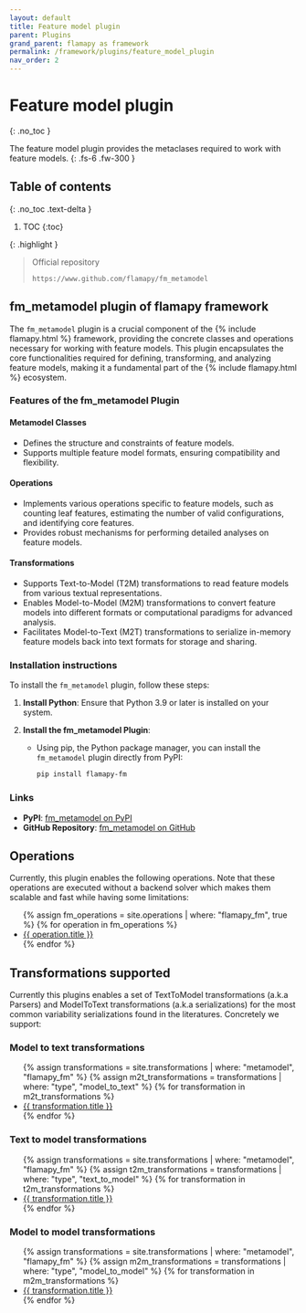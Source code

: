 ```yaml
---
layout: default
title: Feature model plugin
parent: Plugins
grand_parent: flamapy as framework
permalink: /framework/plugins/feature_model_plugin
nav_order: 2
---
```


# Feature model plugin
{: .no_toc }


The feature model plugin provides the metaclases required to work with feature models.
{: .fs-6 .fw-300 }

## Table of contents
{: .no_toc .text-delta }

1. TOC
{:toc}

{: .highlight }
> Official repository
>
> ```
> https://www.github.com/flamapy/fm_metamodel
> ```

## fm_metamodel plugin of flamapy framework

The `fm_metamodel` plugin is a crucial component of the {% include flamapy.html %} framework, providing the concrete classes and operations necessary for working with feature models. This plugin encapsulates the core functionalities required for defining, transforming, and analyzing feature models, making it a fundamental part of the {% include flamapy.html %} ecosystem.

### Features of the fm_metamodel Plugin

#### Metamodel Classes
   - Defines the structure and constraints of feature models.
   - Supports multiple feature model formats, ensuring compatibility and flexibility.

#### Operations
   - Implements various operations specific to feature models, such as counting leaf features, estimating the number of valid configurations, and identifying core features.
   - Provides robust mechanisms for performing detailed analyses on feature models.

#### Transformations
   - Supports Text-to-Model (T2M) transformations to read feature models from various textual representations.
   - Enables Model-to-Model (M2M) transformations to convert feature models into different formats or computational paradigms for advanced analysis.
   - Facilitates Model-to-Text (M2T) transformations to serialize in-memory feature models back into text formats for storage and sharing.

### Installation instructions

To install the `fm_metamodel` plugin, follow these steps:

1. **Install Python**: Ensure that Python 3.9 or later is installed on your system.

2. **Install the fm_metamodel Plugin**:
   - Using pip, the Python package manager, you can install the `fm_metamodel` plugin directly from PyPI:
     ```bash
     pip install flamapy-fm
     ```
     
### Links

- **PyPI**: [fm_metamodel on PyPI](https://pypi.org/project/flamapy-fm/)
- **GitHub Repository**: [fm_metamodel on GitHub](https://github.com/flamapy/fm_metamodel)

## Operations

Currently, this plugin enables the following operations. Note that these operations are executed without a backend solver which makes them scalable and fast while having some limitations:

<ul>
  {% assign fm_operations = site.operations | where: "flamapy_fm", true %}
  {% for operation in fm_operations %}
    <li><a href="{{ operation.url }}">{{ operation.title }}</a></li>
  {% endfor %}
</ul>


## Transformations supported

Currently this plugins enables a set of TextToModel transformations (a.k.a Parsers) and ModelToText transformations (a.k.a serializations) for the most common variability serializations found in the literatures. Concretely we support:

### Model to text transformations
<ul>
  {% assign transformations = site.transformations | where: "metamodel", "flamapy_fm" %}
  {% assign m2t_transformations = transformations | where: "type", "model_to_text" %}
  {% for transformation in m2t_transformations %}
    <li><a href="{{ transformation.url }}">{{ transformation.title }}</a></li>
  {% endfor %}
</ul>

### Text to model transformations
<ul>
  {% assign transformations = site.transformations | where: "metamodel", "flamapy_fm" %}
  {% assign t2m_transformations = transformations | where: "type", "text_to_model" %}
  {% for transformation in t2m_transformations %}
    <li><a href="{{ transformation.url }}">{{ transformation.title }}</a></li>
  {% endfor %}
</ul>

### Model to model transformations
<ul>
  {% assign transformations = site.transformations | where: "metamodel", "flamapy_fm" %}
  {% assign m2m_transformations = transformations | where: "type", "model_to_model" %}
  {% for transformation in m2m_transformations %}
    <li><a href="{{ transformation.url }}">{{ transformation.title }}</a></li>
  {% endfor %}
</ul>